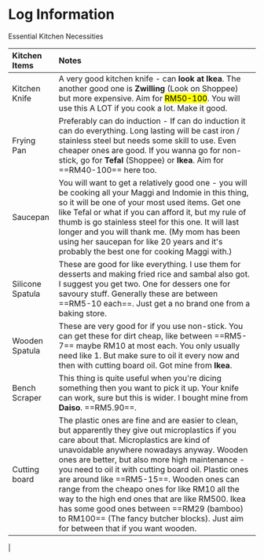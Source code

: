 # Log Information
Essential Kitchen Necessities

| Kitchen Items | Notes | 
|:---|:---|
| Kitchen Knife | A very good kitchen knife - can **look at Ikea**. The another good one is **Zwilling** (Look on Shoppee) but more expensive. Aim for <mark>RM50-100</mark>. You will use this A LOT if you cook a lot. Make it good. | 
| Frying Pan | Preferably can do induction - If can do induction it can do everything. Long lasting will be cast iron / stainless steel but needs some skill to use. Even cheaper ones are good. If you wanna go for non-stick, go for **Tefal** (Shoppee) or **Ikea**. Aim for ==RM40-100== here too. |
| Saucepan | You will want to get a relatively good one - you will be cooking all your Maggi and Indomie in this thing, so it will be one of your most used items. Get one like Tefal or what if you can afford it, but my rule of thumb is go stainless steel for this one. It will last longer and you will thank me. (My mom has been using her saucepan for like 20 years and it's probably the best one for cooking Maggi with.)
| Silicone Spatula | These are good for like everything. I use them for desserts and making fried rice and sambal also got. I suggest you get two. One for dessers one for savoury stuff. Generally these are between ==RM5-10 each==. Just get a no brand one from a baking store. | 
| Wooden Spatula | These are very good for if you use non-stick. You can get these for dirt cheap, like between ==RM5-7== maybe RM10 at most each. You only usually need like 1. But make sure to oil it every now and then with cutting board oil. Got mine from **Ikea**. | 
| Bench Scraper | This thing is quite useful when you're dicing something then you want to pick it up. Your knife can work, sure but this is wider. I bought mine from **Daiso**. ==RM5.90==. |
| Cutting board | The plastic ones are fine and are easier to clean, but apparently they give out microplastics if you care about that. Microplastics are kind of unavoidable anywhere nowadays anyway. Wooden ones are better, but also more high maintenance - you need to oil it with cutting board oil. Plastic ones are around like ==RM5-15==. Wooden ones can range from the cheapo ones for like RM10 all the way to the high end ones that are like RM500. Ikea has some good ones between ==RM29 (bamboo) to RM100== (The fancy butcher blocks). Just aim for between that if you want wooden. |
| 
